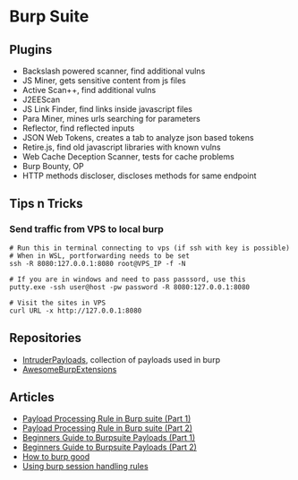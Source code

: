 # Burp Suite

## Plugins

- Backslash powered scanner, find additional vulns
- JS Miner, gets sensitive content from js files
- Active Scan++, find additional vulns
- J2EEScan
- JS Link Finder, find links inside javascript files
- Para Miner, mines urls searching for parameters
- Reflector, find reflected inputs
- JSON Web Tokens, creates a tab to analyze json based tokens
- Retire.js, find old javascript libraries with known vulns
- Web Cache Deception Scanner, tests for cache problems
- Burp Bounty, OP
- HTTP methods discloser, discloses methods for same endpoint

## Tips n Tricks

### Send traffic from VPS to local burp

```
# Run this in terminal connecting to vps (if ssh with key is possible)
# When in WSL, portforwarding needs to be set
ssh -R 8080:127.0.0.1:8080 root@VPS_IP -f -N

# If you are in windows and need to pass passsord, use this
putty.exe -ssh user@host -pw password -R 8080:127.0.0.1:8080

# Visit the sites in VPS
curl URL -x http://127.0.0.1:8080
```

## Repositories

- [IntruderPayloads](https://github.com/1N3/IntruderPayloads), collection of payloads used in burp
- [AwesomeBurpExtensions](https://github.com/snoopysecurity/awesome-burp-extensions)

## Articles

- [Payload Processing Rule in Burp suite (Part 1)](https://www.hackingarticles.in/payload-processing-rule-burp-suite-part-1/)
- [Payload Processing Rule in Burp suite (Part 2)](https://www.hackingarticles.in/payload-processing-rule-burp-suite-part-2/)
- [Beginners Guide to Burpsuite Payloads (Part 1)](https://www.hackingarticles.in/beginners-guide-burpsuite-payloads-part-1/)
- [Beginners Guide to Burpsuite Payloads (Part 2)](https://www.hackingarticles.in/beginners-guide-burpsuite-payloads-part-2/)
- [How to burp good](https://www.n00py.io/2017/10/how-to-burp-good/)
- [Using burp session handling rules](https://portswigger.net/support/using-burp-suites-session-handling-rules-with-anti-csrf-tokens)
